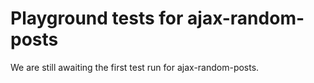 # Playground tests for ajax-random-posts
We are still awaiting the first test run for ajax-random-posts.
